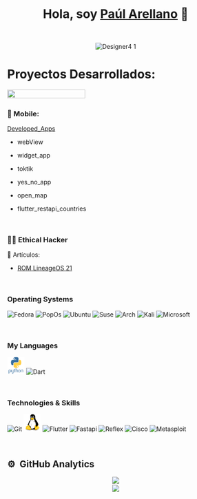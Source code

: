 <div align="center">
<h1 align="center">Hola, soy <a href="https://github.com/paularellanom">Paúl Arellano</a> 👋</h1>
<br>

![Designer4 1](https://github.com/paularellanom/paularellanom/assets/155793504/2f2d616a-1f4b-4277-94b6-8349b42fe236)

</div>

##
###

# Proyectos Desarrollados:

<a href="https://elcolibri.nl/"><img src="https://github.com/user-attachments/assets/3723ad82-04ed-49d9-b5fc-38afbfe4386e" style="height: 60%; width:60%;"/></a>


### 📲 Mobile:

  [Developed_Apps](https://github.com/paularellanom/Flutter_Dev_apps)

  - webView

  - widget_app

  - toktik

  - yes_no_app

  - open_map

  - flutter_restapi_countries

<br>

 ### 👨‍💻 Ethical Hacker
  
  📗 Artículos:
  
  - [ROM LineageOS 21](https://github.com/paularellanom/rom_lineageOS21)

<br>

### Operating Systems
<p align="left">
<img src="https://www.vectorlogo.zone/logos/getfedora/getfedora-icon.svg" title="Fedora" alt="Fedora" width="40" height="40"/>
<img src="https://github.com/loganmarchione/homelab-svg-assets/blob/main/assets/popos.svg" title="PopOs" alt="PopOs" width="40" height="40"/> 
<img src="https://www.vectorlogo.zone/logos/ubuntu/ubuntu-icon.svg" title="Ubuntu" alt="Ubuntu" width="40" height="40"/>
<img src="https://www.vectorlogo.zone/logos/suse/suse-icon.svg" title="Suse" alt="Suse" width="40" height="40"/>
<img src="https://www.vectorlogo.zone/logos/archlinux/archlinux-icon.svg" title="Arch" alt="Arch" width="40" height="40"/>
<img src="https://www.kali.org/images/kali-dragon-icon.svg" title="Kali" alt="Kali" width="40" height="40"/>
  <img src="https://cdn-dynmedia-1.microsoft.com/is/content/microsoftcorp/Link-List-Icons-Microsoft-365?wid=40&hei=40" title="Microsoft" alt="Microsoft" width="40" height="40"/>
</p>

<br>

### My Languages
<p align="left">
<img src="https://github.com/devicons/devicon/blob/master/icons/python/python-original-wordmark.svg" title="Python" alt="Python" width="40" height="40"/>
<img src="https://www.vectorlogo.zone/logos/dartlang/dartlang-icon.svg" title="Dart" alt="Dart" width="40" height="40"/>
</p>

<br>

### Technologies & Skills

<p align="left">
<img src="https://www.vectorlogo.zone/logos/git-scm/git-scm-icon.svg" title="Git" alt="Git" width="40" height="40"/>
<img src="https://raw.githubusercontent.com/devicons/devicon/master/icons/linux/linux-original.svg" title="Linux" alt="Linux" width="40" height="40"/>
<img src="https://www.vectorlogo.zone/logos/flutterio/flutterio-icon.svg" title="Flutter" alt="Flutter" width="40" height="40"/>
<img src="https://github.com/gilbarbara/logos/blob/main/logos/fastapi.svg" title="Fastapi" alt="Fastapi" width="40" height="40"/>
<img src="https://reflex.dev/logos/light/reflex.svg" title="Reflex" alt="Reflex" width="40" height="40"/>
<img src="https://www.vectorlogo.zone/logos/cisco/cisco-icon.svg" alt="Cisco" title="Cisco" width="40" height="40"/>
<img src="https://www.kali.org/images/tool-logo-metasploit.svg" title="Metasploit" alt="Metasploit" width="40" height="40"/>  
</p>

<br>

## ⚙️ &nbsp;GitHub Analytics

<p align="center">
<a href="https://github.com/ArisGuimera">
  <img height="180em" src="https://github-readme-stats-eight-theta.vercel.app/api?username=paularellanom&show_icons=true&theme=algolia&include_all_commits=true&count_private=true"/>
  <br>
  <img height="180em" src="https://github-readme-stats-eight-theta.vercel.app/api/top-langs/?username=paularellanom&layout=compact&langs_count=8&theme=algolia"/>
</a>
</p>
